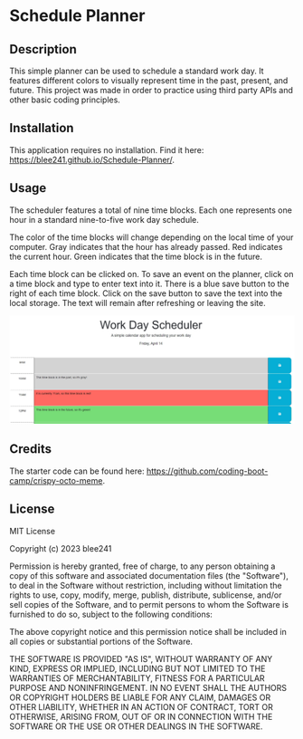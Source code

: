 # Schedule Planner

## Description

This simple planner can be used to schedule a standard work day. It features different colors to visually represent time in the past, present, and future. This project was made in order to practice using third party APIs and other basic coding principles.

## Installation

This application requires no installation. Find it here: https://blee241.github.io/Schedule-Planner/.

## Usage

The scheduler features a total of nine time blocks. Each one represents one hour in a standard nine-to-five work day schedule.

The color of the time blocks will change depending on the local time of your computer. Gray indicates that the hour has already passed. Red indicates the current hour. Green indicates that the time block is in the future.

Each time block can be clicked on. To save an event on the planner, click on a time block and type to enter text into it. There is a blue save button to the right of each time block. Click on the save button to save the text into the local storage. The text will remain after refreshing or leaving the site.

![Image of schedule planner](assets/images/screenshot1.jpg)

## Credits

The starter code can be found here: https://github.com/coding-boot-camp/crispy-octo-meme.

## License

MIT License

Copyright (c) 2023 blee241

Permission is hereby granted, free of charge, to any person obtaining a copy
of this software and associated documentation files (the "Software"), to deal
in the Software without restriction, including without limitation the rights
to use, copy, modify, merge, publish, distribute, sublicense, and/or sell
copies of the Software, and to permit persons to whom the Software is
furnished to do so, subject to the following conditions:

The above copyright notice and this permission notice shall be included in all
copies or substantial portions of the Software.

THE SOFTWARE IS PROVIDED "AS IS", WITHOUT WARRANTY OF ANY KIND, EXPRESS OR
IMPLIED, INCLUDING BUT NOT LIMITED TO THE WARRANTIES OF MERCHANTABILITY,
FITNESS FOR A PARTICULAR PURPOSE AND NONINFRINGEMENT. IN NO EVENT SHALL THE
AUTHORS OR COPYRIGHT HOLDERS BE LIABLE FOR ANY CLAIM, DAMAGES OR OTHER
LIABILITY, WHETHER IN AN ACTION OF CONTRACT, TORT OR OTHERWISE, ARISING FROM,
OUT OF OR IN CONNECTION WITH THE SOFTWARE OR THE USE OR OTHER DEALINGS IN THE
SOFTWARE.